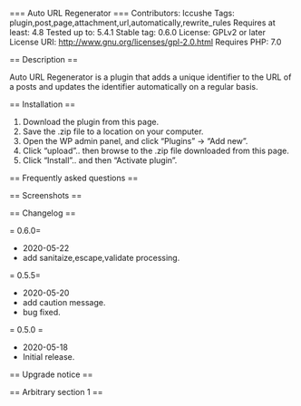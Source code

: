 === Auto URL Regenerator ===
Contributors: Iccushe
Tags: plugin,post,page,attachment,url,automatically,rewrite_rules
Requires at least: 4.8
Tested up to: 5.4.1
Stable tag: 0.6.0
License: GPLv2 or later
License URI: http://www.gnu.org/licenses/gpl-2.0.html
Requires PHP: 7.0

== Description ==

Auto URL Regenerator is a plugin that adds a unique identifier to the URL of a posts and updates the identifier automatically on a regular basis.

== Installation ==

1. Download the plugin from this page.
2. Save the .zip file to a location on your computer.
3. Open the WP admin panel, and click “Plugins” -> “Add new”.
4. Click “upload”.. then browse to the .zip file downloaded from this page.
5. Click “Install”.. and then “Activate plugin”.

== Frequently asked questions ==


== Screenshots ==


== Changelog ==

= 0.6.0=
* 2020-05-22
* add sanitaize,escape,validate processing.

= 0.5.5=
* 2020-05-20
* add caution message.
* bug fixed.

= 0.5.0 =
* 2020-05-18
* Initial release.


== Upgrade notice ==



== Arbitrary section 1 ==
